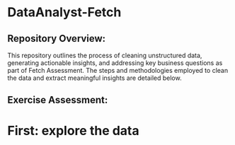 # DataAnalyst-Fetch

## Repository Overview:
This repository outlines the process of cleaning unstructured data, generating actionable insights, and addressing key business questions as part of Fetch Assessment. The steps and methodologies employed to clean the data and extract meaningful insights are detailed below.

## Exercise Assessment:
# First: explore the data
